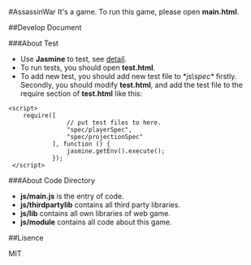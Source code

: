 #AssassinWar
It's a game. To run this game, please open **main.html**. 

##Develop Document

###About Test
* Use **Jasmine** to test, see [detail](http://jasmine.github.io/).
* To run tests, you should open **test.html**.
* To add new test, you should add new test file to **js\spec\** firstly. Secondly, you should modify **test.html**, and add the test file to the require section of **test.html** like this:
```    
<script>
    require([
                // put test files to here.
                "spec/playerSpec",
                "spec/projectionSpec"
            ], function () {
                jasmine.getEnv().execute();
            });
 </script>
```

###About Code Directory
* **js/main.js** is the entry of code.
* **js/thirdpartylib** contains all third party libraries.
* **js/lib** contains all own libraries of web game.
* **js/module** contains all code about this game.


##Lisence

MIT
